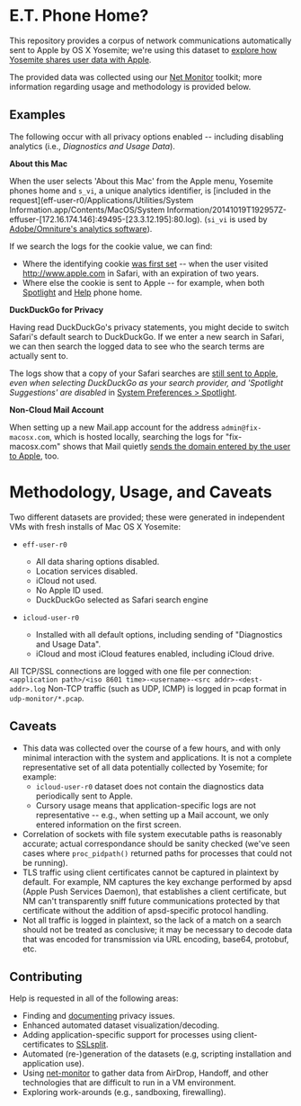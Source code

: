 # E.T. Phone Home?

This repository provides a corpus of network communications automatically sent
to Apple by OS X Yosemite; we're using this dataset
to [explore how Yosemite shares user data with Apple](https://fix-macosx.com).

The provided data was collected using our
[Net Monitor](https://github.com/fix-macosx/net-monitor) toolkit; more information regarding usage and methodology is provided below.

## Examples

The following occur with all privacy options enabled -- including disabling
analytics (i.e., *Diagnostics and Usage Data*).

**About this Mac**

When the user selects 'About this Mac' from the Apple menu, Yosemite phones home and `s_vi`, a unique analytics identifier, is [included in the request](eff-user-r0/Applications/Utilities/System Information.app/Contents/MacOS/System Information/20141019T192957Z-effuser-[172.16.174.146]:49495-[23.3.12.195]:80.log). (`si_vi` is used by [Adobe/Omniture's analytics software](http://microsite.omniture.com/t2/help/en_US/whitepapers/cookies/cookies_analytics.html#concept_98805569FE284595B34A7684647D7C71__section_5D50A078DE444D12B7D927D68FF3B679)).

If we search the logs for the cookie value, we can find:

* Where the identifying cookie [was first set](eff-user-r0/System/Library/Frameworks/WebKit.framework/Versions/A/XPCServices/com.apple.WebKit.Networking.xpc/Contents/MacOS/com.apple.WebKit.Networking/20141019T192908Z-effuser-[172.16.174.146]:49491-[66.235.139.206]:80.log) -- when the user visited <http://www.apple.com> in Safari, with an expiration of two years.
* Where else the cookie is sent to Apple -- for example, when both [Spotlight](eff-user-r0/System/Library/CoreServices/Spotlight.app/Contents/XPCServices/com.apple.metadata.SpotlightNetHelper.xpc/Contents/MacOS/com.apple.metadata.SpotlightNetHelper/20141019T200316Z-effuser-[172.16.174.146]:49166-[17.254.32.16]:80.log) and [Help](eff-user-r0/System/Library/CoreServices/HelpViewer.app/Contents/MacOS/HelpViewer/20141019T193022Z-effuser-[172.16.174.146]:49539-[96.17.236.244]:443.log) phone home.

**DuckDuckGo for Privacy**

Having read DuckDuckGo's privacy statements, you might decide to switch Safari's default search to DuckDuckGo. If we enter a new search in Safari, we can then search the logged data to see who the search terms are actually sent to.

The logs show that a copy of your Safari searches are [still sent to Apple](eff-user-r0/Applications/Safari.app/Contents/MacOS/Safari/20141019T204534Z-effuser-[172.16.174.146]:49700-[17.249.89.247]:443.log), *even when selecting DuckDuckGo as your search provider, and 'Spotlight Suggestions' are disabled* in [System Preferences > Spotlight](https://fix-macosx.com/assets/img/spotlight_terms.16cdcfbf.png).

**Non-Cloud Mail Account**

When setting up a new Mail.app account for the address `admin@fix-macosx.com`, which is hosted locally, searching the
logs for "fix-macosx.com" shows that Mail quietly [sends the domain entered by the user to Apple](eff-user-r0/Applications/Mail.app/Contents/MacOS/Mail/20141019T193338Z-effuser-[172.16.174.146]:49713-[17.134.62.228]:443.log), too.

# Methodology, Usage, and Caveats

Two different datasets are provided; these were generated in independent VMs
with fresh installs of Mac OS X Yosemite:

* `eff-user-r0`
	* All data sharing options disabled.
	* Location services disabled.
	* iCloud not used.
	* No Apple ID used.
	* DuckDuckGo selected as Safari search engine

* `icloud-user-r0`
	* Installed with all default options, including sending of "Diagnostics and Usage Data".
	* iCloud and most iCloud features enabled, including iCloud drive.

All TCP/SSL connections are logged with one file per connection: `<application path>/<iso 8601 time>-<username>-<src addr>-<dest-addr>.log`
Non-TCP traffic (such as UDP, ICMP) is logged in pcap format in `udp-monitor/*.pcap`.

## Caveats

* This data was collected over the course of a few hours, and with only minimal interaction with the system and applications. It is
not a complete representative set of all data potentially collected by Yosemite; for example:
	* `icloud-user-r0` dataset does not contain the diagnostics data periodically sent to Apple.
	* Cursory usage means that application-specific logs are not representative -- e.g., when setting up a Mail account, we only entered information on the first screen.
* Correlation of sockets with file system executable paths is reasonably accurate; actual correspondance should be sanity checked (we've
seen cases where `proc_pidpath()` returned paths for processes that could not be running).
* TLS traffic using client certificates cannot be captured in plaintext by default. For
example, NM captures the key exchange performed by apsd (Apple Push Services Daemon),
that establishes a client certificate, but NM can't transparently sniff future communications
protected by that certificate without the addition of apsd-specific protocol handling.
* Not all traffic is logged in plaintext, so the lack of a match on a search should not be treated as conclusive; it may be necessary to
decode data that was encoded for transmission via URL encoding, base64, protobuf, etc.

## Contributing

Help is requested in all of the following areas:

* Finding and [documenting](https://github.com/fix-macosx/fix-macosx/issues) privacy issues.
* Enhanced automated dataset visualization/decoding.
* Adding application-specific support for processes using client-certificates to [SSLsplit](https://github.com/fix-macosx/sslsplit).
* Automated (re-)generation of the datasets (e.g, scripting installation and application use).
* Using [net-monitor](https://github.com/fix-macosx/net-monitor) to gather data from AirDrop, Handoff, and other technologies that are difficult to run in a VM environment.
* Exploring work-arounds (e.g., sandboxing, firewalling).
